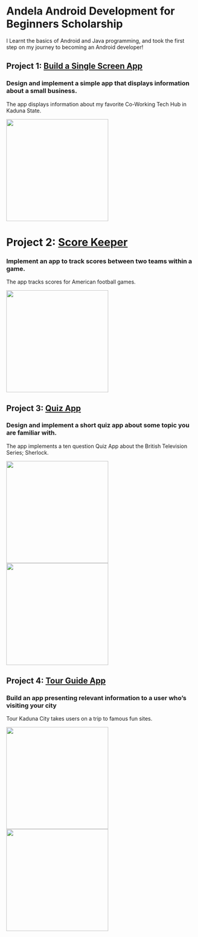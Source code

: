 # Andela Android Development for Beginners Scholarship
I Learnt the basics of Android and Java programming, and took the first step on my journey to becoming an Android developer!

## Project 1: [Build a Single Screen App](https://github.com/MesyMacos/andela-scholarship-android-development-for-beginners/tree/master/Colab)
### Design and implement a simple app that displays information about a small business.
The app displays information about my favorite Co-Working Tech Hub in Kaduna State.

<img src="http://i.imgur.com/1xihgQG.jpg" width="270">

# Project 2: [Score Keeper](https://github.com/MesyMacos/andela-scholarship-android-development-for-beginners/tree/master/ScoreKeeperApp)
### Implement an app to track scores between two teams within a game.
The app tracks scores for American football games. 

<img src="http://i.imgur.com/zEFpRaf.gif?1" width="270">

## Project 3: [Quiz App](https://github.com/MesyMacos/andela-scholarship-android-development-for-beginners/tree/master/Sherlock)
### Design and implement a short quiz app about some topic you are familiar with.
The app implements a ten question Quiz App about the British Television Series; Sherlock. 

<img src="http://i.imgur.com/ugCVzGA.gif" width="270">
<img src="http://i.imgur.com/l9CikGb.gif" width="270">

## Project 4: [Tour Guide App](https://github.com/MesyMacos/andela-scholarship-android-development-for-beginners/tree/master/TourKadunaCity)
### Build an app presenting relevant information to a user who’s visiting your city
Tour Kaduna City takes users on a trip to famous fun sites.

<img src="http://i.imgur.com/Cbf7Z7w.jpg" width="270">
<img src="http://i.imgur.com/lI7UXm6.gif" width="270">


